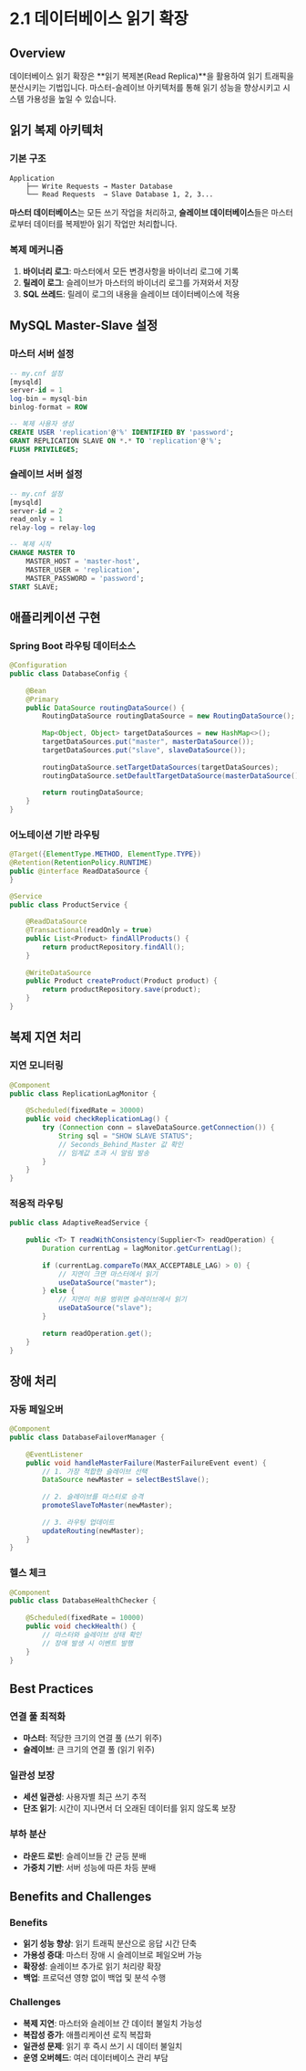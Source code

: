# 2.1 데이터베이스 읽기 확장

## Overview
데이터베이스 읽기 확장은 **읽기 복제본(Read Replica)**을 활용하여 읽기 트래픽을 분산시키는 기법입니다. 마스터-슬레이브 아키텍처를 통해 읽기 성능을 향상시키고 시스템 가용성을 높일 수 있습니다.

## 읽기 복제 아키텍처

### 기본 구조
```
Application
    ├── Write Requests → Master Database
    └── Read Requests  → Slave Database 1, 2, 3...
```

**마스터 데이터베이스**는 모든 쓰기 작업을 처리하고, **슬레이브 데이터베이스**들은 마스터로부터 데이터를 복제받아 읽기 작업만 처리합니다.

### 복제 메커니즘
1. **바이너리 로그**: 마스터에서 모든 변경사항을 바이너리 로그에 기록
2. **릴레이 로그**: 슬레이브가 마스터의 바이너리 로그를 가져와서 저장
3. **SQL 쓰레드**: 릴레이 로그의 내용을 슬레이브 데이터베이스에 적용

## MySQL Master-Slave 설정

### 마스터 서버 설정
```sql
-- my.cnf 설정
[mysqld]
server-id = 1
log-bin = mysql-bin
binlog-format = ROW

-- 복제 사용자 생성
CREATE USER 'replication'@'%' IDENTIFIED BY 'password';
GRANT REPLICATION SLAVE ON *.* TO 'replication'@'%';
FLUSH PRIVILEGES;
```

### 슬레이브 서버 설정
```sql
-- my.cnf 설정
[mysqld]
server-id = 2
read_only = 1
relay-log = relay-log

-- 복제 시작
CHANGE MASTER TO
    MASTER_HOST = 'master-host',
    MASTER_USER = 'replication',
    MASTER_PASSWORD = 'password';
START SLAVE;
```

## 애플리케이션 구현

### Spring Boot 라우팅 데이터소스
```java
@Configuration
public class DatabaseConfig {
    
    @Bean
    @Primary
    public DataSource routingDataSource() {
        RoutingDataSource routingDataSource = new RoutingDataSource();
        
        Map<Object, Object> targetDataSources = new HashMap<>();
        targetDataSources.put("master", masterDataSource());
        targetDataSources.put("slave", slaveDataSource());
        
        routingDataSource.setTargetDataSources(targetDataSources);
        routingDataSource.setDefaultTargetDataSource(masterDataSource());
        
        return routingDataSource;
    }
}
```

### 어노테이션 기반 라우팅
```java
@Target({ElementType.METHOD, ElementType.TYPE})
@Retention(RetentionPolicy.RUNTIME)
public @interface ReadDataSource {
}

@Service
public class ProductService {
    
    @ReadDataSource
    @Transactional(readOnly = true)
    public List<Product> findAllProducts() {
        return productRepository.findAll();
    }
    
    @WriteDataSource
    public Product createProduct(Product product) {
        return productRepository.save(product);
    }
}
```

## 복제 지연 처리

### 지연 모니터링
```java
@Component
public class ReplicationLagMonitor {
    
    @Scheduled(fixedRate = 30000)
    public void checkReplicationLag() {
        try (Connection conn = slaveDataSource.getConnection()) {
            String sql = "SHOW SLAVE STATUS";
            // Seconds_Behind_Master 값 확인
            // 임계값 초과 시 알림 발송
        }
    }
}
```

### 적응적 라우팅
```java
public class AdaptiveReadService {
    
    public <T> T readWithConsistency(Supplier<T> readOperation) {
        Duration currentLag = lagMonitor.getCurrentLag();
        
        if (currentLag.compareTo(MAX_ACCEPTABLE_LAG) > 0) {
            // 지연이 크면 마스터에서 읽기
            useDataSource("master");
        } else {
            // 지연이 허용 범위면 슬레이브에서 읽기
            useDataSource("slave");
        }
        
        return readOperation.get();
    }
}
```

## 장애 처리

### 자동 페일오버
```java
@Component
public class DatabaseFailoverManager {
    
    @EventListener
    public void handleMasterFailure(MasterFailureEvent event) {
        // 1. 가장 적합한 슬레이브 선택
        DataSource newMaster = selectBestSlave();
        
        // 2. 슬레이브를 마스터로 승격
        promoteSlaveToMaster(newMaster);
        
        // 3. 라우팅 업데이트
        updateRouting(newMaster);
    }
}
```

### 헬스 체크
```java
@Component
public class DatabaseHealthChecker {
    
    @Scheduled(fixedRate = 10000)
    public void checkHealth() {
        // 마스터와 슬레이브 상태 확인
        // 장애 발생 시 이벤트 발행
    }
}
```

## Best Practices

### 연결 풀 최적화
- **마스터**: 적당한 크기의 연결 풀 (쓰기 위주)
- **슬레이브**: 큰 크기의 연결 풀 (읽기 위주)

### 일관성 보장
- **세션 일관성**: 사용자별 최근 쓰기 추적
- **단조 읽기**: 시간이 지나면서 더 오래된 데이터를 읽지 않도록 보장

### 부하 분산
- **라운드 로빈**: 슬레이브들 간 균등 분배
- **가중치 기반**: 서버 성능에 따른 차등 분배

## Benefits and Challenges

### Benefits
- **읽기 성능 향상**: 읽기 트래픽 분산으로 응답 시간 단축
- **가용성 증대**: 마스터 장애 시 슬레이브로 페일오버 가능
- **확장성**: 슬레이브 추가로 읽기 처리량 확장
- **백업**: 프로덕션 영향 없이 백업 및 분석 수행

### Challenges
- **복제 지연**: 마스터와 슬레이브 간 데이터 불일치 가능성
- **복잡성 증가**: 애플리케이션 로직 복잡화
- **일관성 문제**: 읽기 후 즉시 쓰기 시 데이터 불일치
- **운영 오버헤드**: 여러 데이터베이스 관리 부담